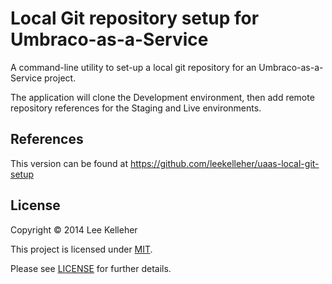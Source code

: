 # Local Git repository setup for Umbraco-as-a-Service

A command-line utility to set-up a local git repository for an Umbraco-as-a-Service project.

The application will clone the Development environment, then add remote repository references for the Staging and Live environments.

## References
This version can be found at https://github.com/leekelleher/uaas-local-git-setup

## License
Copyright &copy; 2014 Lee Kelleher<br/>

This project is licensed under [MIT](http://opensource.org/licenses/MIT).

Please see [LICENSE](LICENSE.md) for further details.
